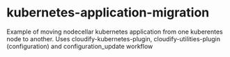 # kubernetes-application-migration
Example of moving nodecellar kubernetes application from one kuberentes node to another. Uses cloudify-kubernetes-plugin, cloudify-utilities-plugin (configuration) and configuration_update workflow
